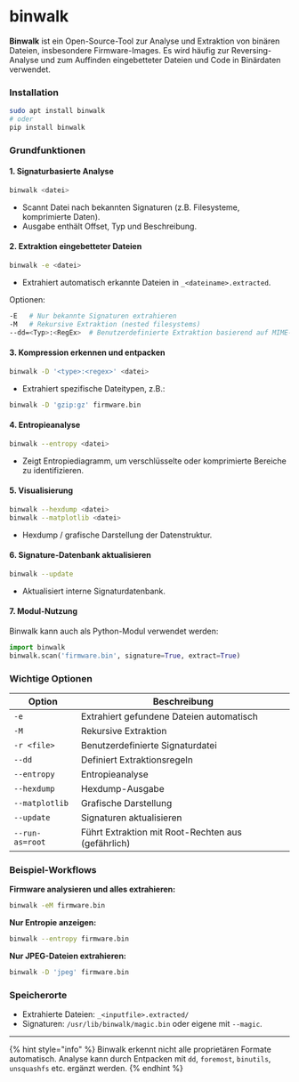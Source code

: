 # binwalk

**Binwalk** ist ein Open-Source-Tool zur Analyse und Extraktion von binären Dateien, insbesondere Firmware-Images. Es wird häufig zur Reversing-Analyse und zum Auffinden eingebetteter Dateien und Code in Binärdaten verwendet.

### Installation

```bash
sudo apt install binwalk
# oder
pip install binwalk
```

### Grundfunktionen

#### 1. Signaturbasierte Analyse

```bash
binwalk <datei>
```

* Scannt Datei nach bekannten Signaturen (z.B. Filesysteme, komprimierte Daten).
* Ausgabe enthält Offset, Typ und Beschreibung.

#### 2. Extraktion eingebetteter Dateien

```bash
binwalk -e <datei>
```

* Extrahiert automatisch erkannte Dateien in `_<dateiname>.extracted`.

Optionen:

```bash
-E   # Nur bekannte Signaturen extrahieren
-M   # Rekursive Extraktion (nested filesystems)
--dd=<Typ>:<RegEx>  # Benutzerdefinierte Extraktion basierend auf MIME-Typ oder Regex
```

#### 3. Kompression erkennen und entpacken

```bash
binwalk -D '<type>:<regex>' <datei>
```

* Extrahiert spezifische Dateitypen, z.B.:

```bash
binwalk -D 'gzip:gz' firmware.bin
```

#### 4. Entropieanalyse

```bash
binwalk --entropy <datei>
```

* Zeigt Entropiediagramm, um verschlüsselte oder komprimierte Bereiche zu identifizieren.

#### 5. Visualisierung

```bash
binwalk --hexdump <datei>
binwalk --matplotlib <datei>
```

* Hexdump / grafische Darstellung der Datenstruktur.

#### 6. Signature-Datenbank aktualisieren

```bash
binwalk --update
```

* Aktualisiert interne Signaturdatenbank.

#### 7. Modul-Nutzung

Binwalk kann auch als Python-Modul verwendet werden:

```python
import binwalk
binwalk.scan('firmware.bin', signature=True, extract=True)
```

### Wichtige Optionen

| Option          | Beschreibung                                       |
| --------------- | -------------------------------------------------- |
| `-e`            | Extrahiert gefundene Dateien automatisch           |
| `-M`            | Rekursive Extraktion                               |
| `-r <file>`     | Benutzerdefinierte Signaturdatei                   |
| `--dd`          | Definiert Extraktionsregeln                        |
| `--entropy`     | Entropieanalyse                                    |
| `--hexdump`     | Hexdump-Ausgabe                                    |
| `--matplotlib`  | Grafische Darstellung                              |
| `--update`      | Signaturen aktualisieren                           |
| `--run-as=root` | Führt Extraktion mit Root-Rechten aus (gefährlich) |

### Beispiel-Workflows

**Firmware analysieren und alles extrahieren:**

```bash
binwalk -eM firmware.bin
```

**Nur Entropie anzeigen:**

```bash
binwalk --entropy firmware.bin
```

**Nur JPEG-Dateien extrahieren:**

```bash
binwalk -D 'jpeg' firmware.bin
```

### Speicherorte

* Extrahierte Dateien: `_<inputfile>.extracted/`
* Signaturen: `/usr/lib/binwalk/magic.bin` oder eigene mit `--magic`.

***

{% hint style="info" %}
&#x20;Binwalk erkennt nicht alle proprietären Formate automatisch. Analyse kann durch Entpacken mit `dd`, `foremost`, `binutils`, `unsquashfs` etc. ergänzt werden.
{% endhint %}

